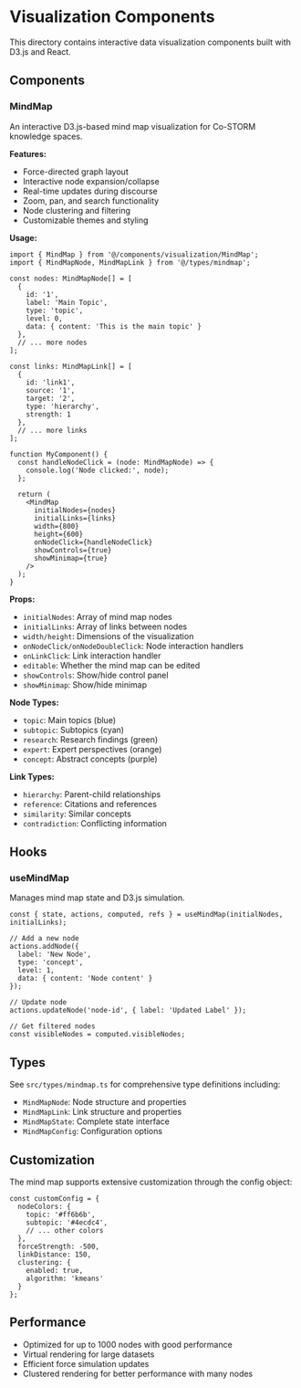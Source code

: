 # Visualization Components

This directory contains interactive data visualization components built with D3.js and React.

## Components

### MindMap

An interactive D3.js-based mind map visualization for Co-STORM knowledge spaces.

**Features:**
- Force-directed graph layout
- Interactive node expansion/collapse
- Real-time updates during discourse
- Zoom, pan, and search functionality
- Node clustering and filtering
- Customizable themes and styling

**Usage:**

```tsx
import { MindMap } from '@/components/visualization/MindMap';
import { MindMapNode, MindMapLink } from '@/types/mindmap';

const nodes: MindMapNode[] = [
  {
    id: '1',
    label: 'Main Topic',
    type: 'topic',
    level: 0,
    data: { content: 'This is the main topic' }
  },
  // ... more nodes
];

const links: MindMapLink[] = [
  {
    id: 'link1',
    source: '1',
    target: '2',
    type: 'hierarchy',
    strength: 1
  },
  // ... more links
];

function MyComponent() {
  const handleNodeClick = (node: MindMapNode) => {
    console.log('Node clicked:', node);
  };

  return (
    <MindMap
      initialNodes={nodes}
      initialLinks={links}
      width={800}
      height={600}
      onNodeClick={handleNodeClick}
      showControls={true}
      showMinimap={true}
    />
  );
}
```

**Props:**

- `initialNodes`: Array of mind map nodes
- `initialLinks`: Array of links between nodes  
- `width/height`: Dimensions of the visualization
- `onNodeClick/onNodeDoubleClick`: Node interaction handlers
- `onLinkClick`: Link interaction handler
- `editable`: Whether the mind map can be edited
- `showControls`: Show/hide control panel
- `showMinimap`: Show/hide minimap

**Node Types:**
- `topic`: Main topics (blue)
- `subtopic`: Subtopics (cyan)
- `research`: Research findings (green)
- `expert`: Expert perspectives (orange)
- `concept`: Abstract concepts (purple)

**Link Types:**
- `hierarchy`: Parent-child relationships
- `reference`: Citations and references
- `similarity`: Similar concepts
- `contradiction`: Conflicting information

## Hooks

### useMindMap

Manages mind map state and D3.js simulation.

```tsx
const { state, actions, computed, refs } = useMindMap(initialNodes, initialLinks);

// Add a new node
actions.addNode({
  label: 'New Node',
  type: 'concept',
  level: 1,
  data: { content: 'Node content' }
});

// Update node
actions.updateNode('node-id', { label: 'Updated Label' });

// Get filtered nodes
const visibleNodes = computed.visibleNodes;
```

## Types

See `src/types/mindmap.ts` for comprehensive type definitions including:
- `MindMapNode`: Node structure and properties
- `MindMapLink`: Link structure and properties
- `MindMapState`: Complete state interface
- `MindMapConfig`: Configuration options

## Customization

The mind map supports extensive customization through the config object:

```tsx
const customConfig = {
  nodeColors: {
    topic: '#ff6b6b',
    subtopic: '#4ecdc4',
    // ... other colors
  },
  forceStrength: -500,
  linkDistance: 150,
  clustering: {
    enabled: true,
    algorithm: 'kmeans'
  }
};
```

## Performance

- Optimized for up to 1000 nodes with good performance
- Virtual rendering for large datasets
- Efficient force simulation updates
- Clustered rendering for better performance with many nodes
